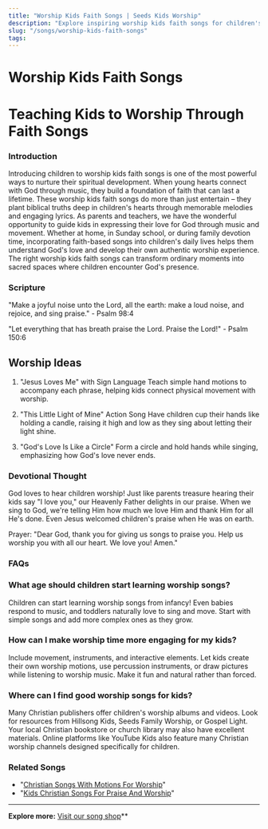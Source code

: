```yaml
---
title: "Worship Kids Faith Songs | Seeds Kids Worship"
description: "Explore inspiring worship kids faith songs for children's worship and faith development. Biblical music resources for families and ministry."
slug: "/songs/worship-kids-faith-songs"
tags:
---
```


# Worship Kids Faith Songs

# Teaching Kids to Worship Through Faith Songs

### Introduction
Introducing children to worship kids faith songs is one of the most powerful ways to nurture their spiritual development. When young hearts connect with God through music, they build a foundation of faith that can last a lifetime. These worship kids faith songs do more than just entertain – they plant biblical truths deep in children's hearts through memorable melodies and engaging lyrics. As parents and teachers, we have the wonderful opportunity to guide kids in expressing their love for God through music and movement. Whether at home, in Sunday school, or during family devotion time, incorporating faith-based songs into children's daily lives helps them understand God's love and develop their own authentic worship experience. The right worship kids faith songs can transform ordinary moments into sacred spaces where children encounter God's presence.

### Scripture
"Make a joyful noise unto the Lord, all the earth: make a loud noise, and rejoice, and sing praise." - Psalm 98:4

"Let everything that has breath praise the Lord. Praise the Lord!" - Psalm 150:6

## Worship Ideas
1. "Jesus Loves Me" with Sign Language
Teach simple hand motions to accompany each phrase, helping kids connect physical movement with worship.

2. "This Little Light of Mine" Action Song
Have children cup their hands like holding a candle, raising it high and low as they sing about letting their light shine.

3. "God's Love Is Like a Circle" 
Form a circle and hold hands while singing, emphasizing how God's love never ends.

### Devotional Thought
God loves to hear children worship! Just like parents treasure hearing their kids say "I love you," our Heavenly Father delights in our praise. When we sing to God, we're telling Him how much we love Him and thank Him for all He's done. Even Jesus welcomed children's praise when He was on earth.

Prayer: "Dear God, thank you for giving us songs to praise you. Help us worship you with all our heart. We love you! Amen."

### FAQs

### What age should children start learning worship songs?
Children can start learning worship songs from infancy! Even babies respond to music, and toddlers naturally love to sing and move. Start with simple songs and add more complex ones as they grow.

### How can I make worship time more engaging for my kids?
Include movement, instruments, and interactive elements. Let kids create their own worship motions, use percussion instruments, or draw pictures while listening to worship music. Make it fun and natural rather than forced.

### Where can I find good worship songs for kids?
Many Christian publishers offer children's worship albums and videos. Look for resources from Hillsong Kids, Seeds Family Worship, or Gospel Light. Your local Christian bookstore or church library may also have excellent materials. Online platforms like YouTube Kids also feature many Christian worship channels designed specifically for children.

### Related Songs

- "[Christian Songs With Motions For Worship](/songs/christian-songs-with-motions-for-worship/)"
- "[Kids Christian Songs For Praise And Worship](/songs/kids-christian-songs-for-praise-and-worship/)"

---

**Explore more:** [Visit our song shop](https://seedskidsworship.com/shop)**

<!-- Schema Markup -->
<script type="application/ld+json">
{
  "@context": "https://schema.org",
  "@type": "MusicRecording",
  "name": "Worship Kids Faith Songs",
  "byArtist": {
    "@type": "MusicGroup",
    "name": "Seeds Kids Worship"
  },
  "isFamilyFriendly": true,
  "url": "https://seedskidsworship.com/songs/worship-kids-faith-songs/"
}
</script>